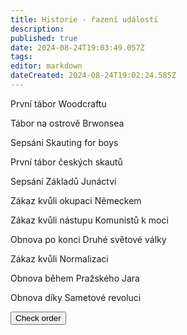 ```yaml
---
title: Historie - řazení událostí
description: 
published: true
date: 2024-08-24T19:03:49.057Z
tags: 
editor: markdown
dateCreated: 2024-08-24T19:02:24.585Z
---
```


<!DOCTYPE html>

<div class="minigame">
    <div class="container_wrapper">
        <div class="container_start">
            <p class="draggable" draggable="true" data-order="1902">První tábor Woodcraftu</p>
            <p class="draggable" draggable="true" data-order="1907">Tábor na ostrově Brwonsea</p>
            <p class="draggable" draggable="true" data-order="1908">Sepsání Skauting for boys</p>
            <p class="draggable" draggable="true" data-order="1911">První tábor českých skautů</p>
            <p class="draggable" draggable="true" data-order="1912">Sepsání Základů Junáctví</p>
            <p class="draggable" draggable="true" data-order="1940">Zákaz kvůli okupaci Německem</p>
            <p class="draggable" draggable="true" data-order="1950">Zákaz kvůli nástupu Komunistů k moci</p>
            <p class="draggable" draggable="true" data-order="1945">Obnova po konci Druhé světové války</p>
            <p class="draggable" draggable="true" data-order="1970">Zákaz kvůli Normalizaci</p>
            <p class="draggable" draggable="true" data-order="1968">Obnova během Pražského Jara</p>
            <p class="draggable" draggable="true" data-order="1989"> Obnova díky Sametové revoluci</p>
        </div>
        <div class="container_final"></div>
    </div>
    <div class="button_wrapper">
        <button id="checking-btn">Check order</button>
    </div>
    <p id="result"></p>
</div>